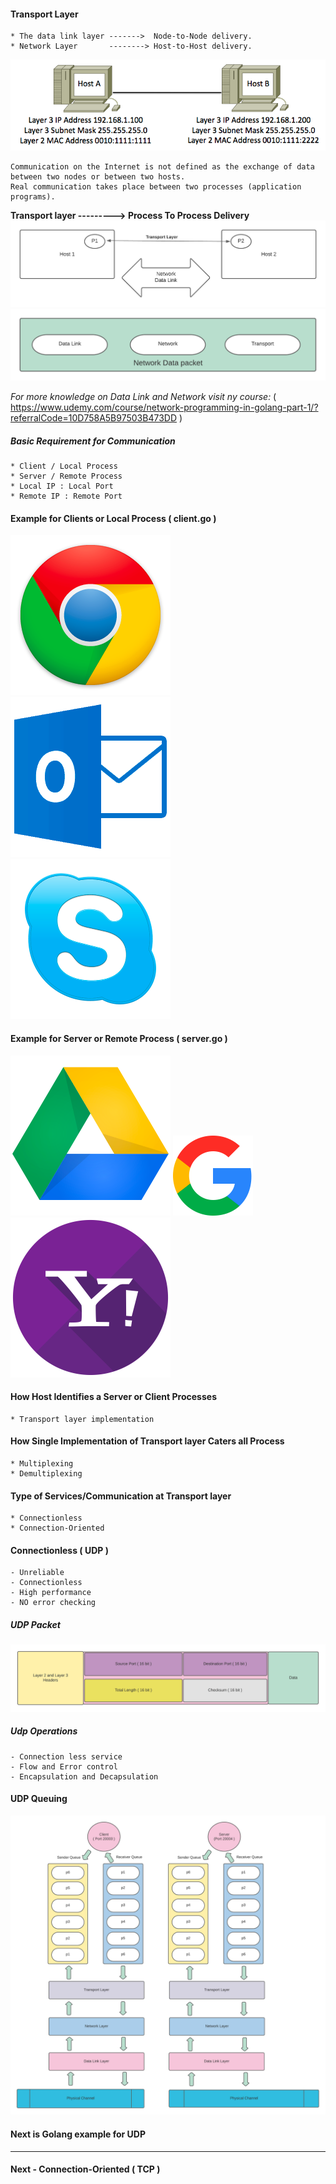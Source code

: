 #### Transport Layer
    * The data link layer ------->  Node-to-Node delivery.
    * Network Layer       --------> Host-to-Host delivery.
![img.png](img.png)

```
Communication on the Internet is not defined as the exchange of data between two nodes or between two hosts. 
Real communication takes place between two processes (application programs).
```

**Transport layer ---------> Process To Process Delivery**
![img_1.png](img_1.png)
![img_3.png](img_3.png)

*For more knowledge on Data Link and Network visit ny course:* 
( https://www.udemy.com/course/network-programming-in-golang-part-1/?referralCode=10D758A5B97503B473DD  )

##### Basic Requirement for Communication
    * Client / Local Process
    * Server / Remote Process
    * Local IP : Local Port
    * Remote IP : Remote Port

#### Example for Clients or Local Process ( client.go )
![img_4.png](img_4.png) ![img_5.png](img_5.png)  ![img_6.png](img_6.png)

#### Example for Server or Remote Process ( server.go )
![img_7.png](img_7.png) ![img_8.png](img_8.png) ![img_9.png](img_9.png)

#### How Host Identifies a Server or Client Processes 
    * Transport layer implementation

#### How Single Implementation of Transport layer Caters all Process
    * Multiplexing 
    * Demultiplexing

#### Type of Services/Communication at Transport layer
    * Connectionless
    * Connection-Oriented

#### Connectionless ( UDP )
    - Unreliable
    - Connectionless
    - High performance
    - NO error checking

##### UDP Packet

![img_10.png](img_10.png)

##### Udp Operations
    - Connection less service
    - Flow and Error control
    - Encapsulation and Decapsulation

#### UDP Queuing
![img_12.png](img_12.png)

#### Next is Golang example for UDP
----------------------------------------------


#### Next - Connection-Oriented ( TCP )

